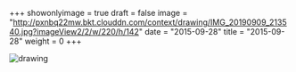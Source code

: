 +++
showonlyimage = true 
draft = false 
image = "http://pxnbq22mw.bkt.clouddn.com/context/drawing/IMG_20190909_213540.jpg?imageView2/2/w/220/h/142" 
date = "2015-09-28" 
title = "2015-09-28" 
weight = 0 
+++

![drawing](http://pxnbq22mw.bkt.clouddn.com/context/drawing/IMG_20190909_213540.jpg)  
